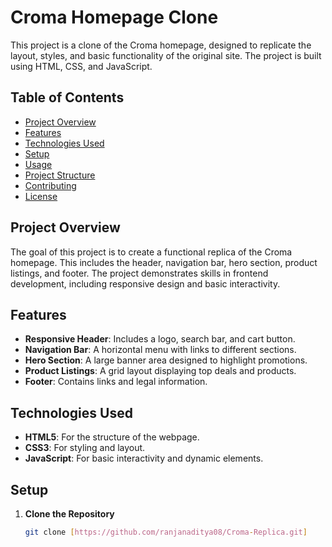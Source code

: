# Croma Homepage Clone

This project is a clone of the Croma homepage, designed to replicate the layout, styles, and basic functionality of the original site. The project is built using HTML, CSS, and JavaScript.

## Table of Contents

- [Project Overview](#project-overview)
- [Features](#features)
- [Technologies Used](#technologies-used)
- [Setup](#setup)
- [Usage](#usage)
- [Project Structure](#project-structure)
- [Contributing](#contributing)
- [License](#license)

## Project Overview

The goal of this project is to create a functional replica of the Croma homepage. This includes the header, navigation bar, hero section, product listings, and footer. The project demonstrates skills in frontend development, including responsive design and basic interactivity.

## Features

- **Responsive Header**: Includes a logo, search bar, and cart button.
- **Navigation Bar**: A horizontal menu with links to different sections.
- **Hero Section**: A large banner area designed to highlight promotions.
- **Product Listings**: A grid layout displaying top deals and products.
- **Footer**: Contains links and legal information.

## Technologies Used

- **HTML5**: For the structure of the webpage.
- **CSS3**: For styling and layout.
- **JavaScript**: For basic interactivity and dynamic elements.

## Setup

1. **Clone the Repository**
   ```bash
   git clone [https://github.com/ranjanaditya08/Croma-Replica.git]
